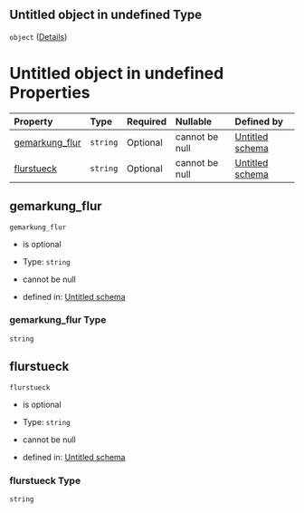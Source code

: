 ## Untitled object in undefined Type

`object` ([Details](katasteradresse.md))

# Untitled object in undefined Properties

| Property                           | Type     | Required | Nullable       | Defined by                                                                                                                                                                                      |
| :--------------------------------- | :------- | :------- | :------------- | :---------------------------------------------------------------------------------------------------------------------------------------------------------------------------------------------- |
| [gemarkung\_flur](#gemarkung_flur) | `string` | Optional | cannot be null | [Untitled schema](katasteradresse-properties-gemarkung_flur.md "https://raw.githubusercontent.com/conuti-gmbh/bo4e/main/schemas/v1/com/Katasteradresse.schema.json#/properties/gemarkung_flur") |
| [flurstueck](#flurstueck)          | `string` | Optional | cannot be null | [Untitled schema](katasteradresse-properties-flurstueck.md "https://raw.githubusercontent.com/conuti-gmbh/bo4e/main/schemas/v1/com/Katasteradresse.schema.json#/properties/flurstueck")         |

## gemarkung\_flur



`gemarkung_flur`

*   is optional

*   Type: `string`

*   cannot be null

*   defined in: [Untitled schema](katasteradresse-properties-gemarkung_flur.md "https://raw.githubusercontent.com/conuti-gmbh/bo4e/main/schemas/v1/com/Katasteradresse.schema.json#/properties/gemarkung_flur")

### gemarkung\_flur Type

`string`

## flurstueck



`flurstueck`

*   is optional

*   Type: `string`

*   cannot be null

*   defined in: [Untitled schema](katasteradresse-properties-flurstueck.md "https://raw.githubusercontent.com/conuti-gmbh/bo4e/main/schemas/v1/com/Katasteradresse.schema.json#/properties/flurstueck")

### flurstueck Type

`string`
